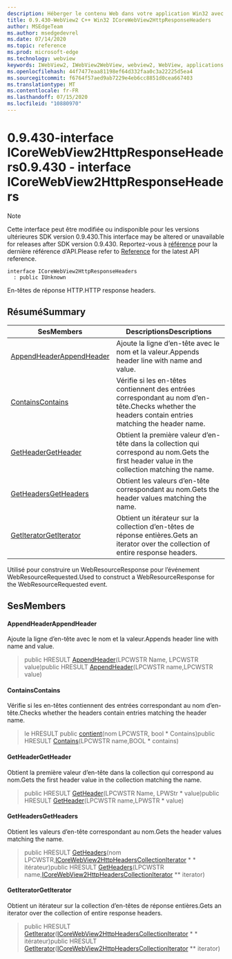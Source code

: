 ```yaml
---
description: Héberger le contenu Web dans votre application Win32 avec le contrôle Microsoft Edge WebView2
title: 0.9.430-WebView2 C++ Win32 ICoreWebView2HttpResponseHeaders
author: MSEdgeTeam
ms.author: msedgedevrel
ms.date: 07/14/2020
ms.topic: reference
ms.prod: microsoft-edge
ms.technology: webview
keywords: IWebView2, IWebView2WebView, webview2, WebView, applications Win32, Win32, Edge, ICoreWebView2, ICoreWebView2Host, contrôle de navigateur, html Edge
ms.openlocfilehash: 44f7477eaa81198ef64d332faa0c3a22225d5ea4
ms.sourcegitcommit: f6764f57aed9ab7229e4eb6cc8851d0cea667403
ms.translationtype: MT
ms.contentlocale: fr-FR
ms.lasthandoff: 07/15/2020
ms.locfileid: "10880970"
---
```

# <span data-ttu-id="91eb9-104">0.9.430-interface ICoreWebView2HttpResponseHeaders</span><span class="sxs-lookup"><span data-stu-id="91eb9-104">0.9.430 - interface ICoreWebView2HttpResponseHeaders</span></span> 

> [!NOTE]
> <span data-ttu-id="91eb9-105">Cette interface peut être modifiée ou indisponible pour les versions ultérieures SDK version 0.9.430.</span><span class="sxs-lookup"><span data-stu-id="91eb9-105">This interface may be altered or unavailable for releases after SDK version 0.9.430.</span></span> <span data-ttu-id="91eb9-106">Reportez-vous à [référence](../../../webview2-api-reference.md) pour la dernière référence d’API.</span><span class="sxs-lookup"><span data-stu-id="91eb9-106">Please refer to [Reference](../../../webview2-api-reference.md) for the latest API reference.</span></span>

```
interface ICoreWebView2HttpResponseHeaders
  : public IUnknown
```

<span data-ttu-id="91eb9-107">En-têtes de réponse HTTP.</span><span class="sxs-lookup"><span data-stu-id="91eb9-107">HTTP response headers.</span></span>

## <span data-ttu-id="91eb9-108">Résumé</span><span class="sxs-lookup"><span data-stu-id="91eb9-108">Summary</span></span>

 <span data-ttu-id="91eb9-109">Ses</span><span class="sxs-lookup"><span data-stu-id="91eb9-109">Members</span></span>                        | <span data-ttu-id="91eb9-110">Descriptions</span><span class="sxs-lookup"><span data-stu-id="91eb9-110">Descriptions</span></span>
--------------------------------|---------------------------------------------
[<span data-ttu-id="91eb9-111">AppendHeader</span><span class="sxs-lookup"><span data-stu-id="91eb9-111">AppendHeader</span></span>](#appendheader) | <span data-ttu-id="91eb9-112">Ajoute la ligne d’en-tête avec le nom et la valeur.</span><span class="sxs-lookup"><span data-stu-id="91eb9-112">Appends header line with name and value.</span></span>
[<span data-ttu-id="91eb9-113">Contains</span><span class="sxs-lookup"><span data-stu-id="91eb9-113">Contains</span></span>](#contains) | <span data-ttu-id="91eb9-114">Vérifie si les en-têtes contiennent des entrées correspondant au nom d’en-tête.</span><span class="sxs-lookup"><span data-stu-id="91eb9-114">Checks whether the headers contain entries matching the header name.</span></span>
[<span data-ttu-id="91eb9-115">GetHeader</span><span class="sxs-lookup"><span data-stu-id="91eb9-115">GetHeader</span></span>](#getheader) | <span data-ttu-id="91eb9-116">Obtient la première valeur d’en-tête dans la collection qui correspond au nom.</span><span class="sxs-lookup"><span data-stu-id="91eb9-116">Gets the first header value in the collection matching the name.</span></span>
[<span data-ttu-id="91eb9-117">GetHeaders</span><span class="sxs-lookup"><span data-stu-id="91eb9-117">GetHeaders</span></span>](#getheaders) | <span data-ttu-id="91eb9-118">Obtient les valeurs d’en-tête correspondant au nom.</span><span class="sxs-lookup"><span data-stu-id="91eb9-118">Gets the header values matching the name.</span></span>
[<span data-ttu-id="91eb9-119">GetIterator</span><span class="sxs-lookup"><span data-stu-id="91eb9-119">GetIterator</span></span>](#getiterator) | <span data-ttu-id="91eb9-120">Obtient un itérateur sur la collection d’en-têtes de réponse entières.</span><span class="sxs-lookup"><span data-stu-id="91eb9-120">Gets an iterator over the collection of entire response headers.</span></span>

<span data-ttu-id="91eb9-121">Utilisé pour construire un WebResourceResponse pour l’événement WebResourceRequested.</span><span class="sxs-lookup"><span data-stu-id="91eb9-121">Used to construct a WebResourceResponse for the WebResourceRequested event.</span></span>

## <span data-ttu-id="91eb9-122">Ses</span><span class="sxs-lookup"><span data-stu-id="91eb9-122">Members</span></span>

#### <span data-ttu-id="91eb9-123">AppendHeader</span><span class="sxs-lookup"><span data-stu-id="91eb9-123">AppendHeader</span></span> 

<span data-ttu-id="91eb9-124">Ajoute la ligne d’en-tête avec le nom et la valeur.</span><span class="sxs-lookup"><span data-stu-id="91eb9-124">Appends header line with name and value.</span></span>

> <span data-ttu-id="91eb9-125">public HRESULT [AppendHeader](#appendheader)(LPCWSTR Name, LPCWSTR value)</span><span class="sxs-lookup"><span data-stu-id="91eb9-125">public HRESULT [AppendHeader](#appendheader)(LPCWSTR name,LPCWSTR value)</span></span>

#### <span data-ttu-id="91eb9-126">Contains</span><span class="sxs-lookup"><span data-stu-id="91eb9-126">Contains</span></span> 

<span data-ttu-id="91eb9-127">Vérifie si les en-têtes contiennent des entrées correspondant au nom d’en-tête.</span><span class="sxs-lookup"><span data-stu-id="91eb9-127">Checks whether the headers contain entries matching the header name.</span></span>

> <span data-ttu-id="91eb9-128">le HRESULT public [contient](#contains)(nom LPCWSTR, bool \* Contains)</span><span class="sxs-lookup"><span data-stu-id="91eb9-128">public HRESULT [Contains](#contains)(LPCWSTR name,BOOL \* contains)</span></span>

#### <span data-ttu-id="91eb9-129">GetHeader</span><span class="sxs-lookup"><span data-stu-id="91eb9-129">GetHeader</span></span> 

<span data-ttu-id="91eb9-130">Obtient la première valeur d’en-tête dans la collection qui correspond au nom.</span><span class="sxs-lookup"><span data-stu-id="91eb9-130">Gets the first header value in the collection matching the name.</span></span>

> <span data-ttu-id="91eb9-131">public HRESULT [GetHeader](#getheader)(LPCWSTR Name, LPWStr \* value)</span><span class="sxs-lookup"><span data-stu-id="91eb9-131">public HRESULT [GetHeader](#getheader)(LPCWSTR name,LPWSTR \* value)</span></span>

#### <span data-ttu-id="91eb9-132">GetHeaders</span><span class="sxs-lookup"><span data-stu-id="91eb9-132">GetHeaders</span></span> 

<span data-ttu-id="91eb9-133">Obtient les valeurs d’en-tête correspondant au nom.</span><span class="sxs-lookup"><span data-stu-id="91eb9-133">Gets the header values matching the name.</span></span>

> <span data-ttu-id="91eb9-134">public HRESULT [GetHeaders](#getheaders)(nom LPCWSTR,[ICoreWebView2HttpHeadersCollectionIterator](ICoreWebView2HttpHeadersCollectionIterator.md) \* \* itérateur)</span><span class="sxs-lookup"><span data-stu-id="91eb9-134">public HRESULT [GetHeaders](#getheaders)(LPCWSTR name,[ICoreWebView2HttpHeadersCollectionIterator](ICoreWebView2HttpHeadersCollectionIterator.md) \*\* iterator)</span></span>

#### <span data-ttu-id="91eb9-135">GetIterator</span><span class="sxs-lookup"><span data-stu-id="91eb9-135">GetIterator</span></span> 

<span data-ttu-id="91eb9-136">Obtient un itérateur sur la collection d’en-têtes de réponse entières.</span><span class="sxs-lookup"><span data-stu-id="91eb9-136">Gets an iterator over the collection of entire response headers.</span></span>

> <span data-ttu-id="91eb9-137">public HRESULT [GetIterator](#getiterator)([ICoreWebView2HttpHeadersCollectionIterator](ICoreWebView2HttpHeadersCollectionIterator.md) \* \* itérateur)</span><span class="sxs-lookup"><span data-stu-id="91eb9-137">public HRESULT [GetIterator](#getiterator)([ICoreWebView2HttpHeadersCollectionIterator](ICoreWebView2HttpHeadersCollectionIterator.md) \*\* iterator)</span></span>


